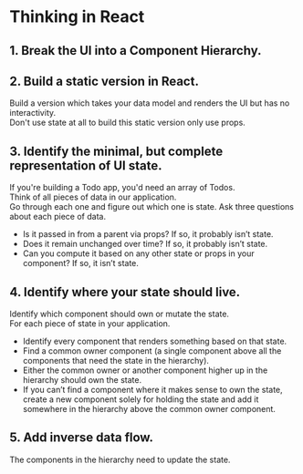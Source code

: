 # Thinking in React
## 1. Break the UI into a Component Hierarchy.

## 2. Build a static version in React.
Build a version which takes your data model and renders the UI but has no interactivity.  
Don't use state at all to build this static version only use props.

## 3. Identify the minimal, but complete representation of UI state.
If you're building a Todo app, you'd need an array of Todos.  
Think of all pieces of data in our application.  
Go through each one and figure out which one is state. Ask three questions about each piece of data.  
* Is it passed in from a parent via props? If so, it probably isn’t state.
* Does it remain unchanged over time? If so, it probably isn’t state.
* Can you compute it based on any other state or props in your component? If so, it isn’t state.

## 4. Identify where your state should live.
Identify which component should own or mutate the state.  
For each piece of state in your application.  
* Identify every component that renders something based on that state.
* Find a common owner component (a single component above all the components that need the state in the hierarchy).
* Either the common owner or another component higher up in the hierarchy should own the state.
* If you can’t find a component where it makes sense to own the state, create a new component solely for holding the state and add it somewhere in the hierarchy above the common owner component.

## 5. Add inverse data flow.
The components in the hierarchy need to update the state.
